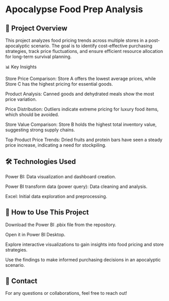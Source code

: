 # Apocalypse Food Prep Analysis

## 📌 Project Overview

This project analyzes food pricing trends across multiple stores in a post-apocalyptic scenario. The goal is to identify cost-effective purchasing strategies, track price fluctuations, and ensure efficient resource allocation for long-term survival planning.

📊 Key Insights

Store Price Comparison: Store A offers the lowest average prices, while Store C has the highest pricing for essential goods.

Product Analysis: Canned goods and dehydrated meals show the most price variation.

Price Distribution: Outliers indicate extreme pricing for luxury food items, which should be avoided.

Store Value Comparison: Store B holds the highest total inventory value, suggesting strong supply chains.

Top Product Price Trends: Dried fruits and protein bars have seen a steady price increase, indicating a need for stockpiling.

## 🛠 Technologies Used

Power BI: Data visualization and dashboard creation.

Power BI transform data (power query): Data cleaning and analysis.

Excel: Initial data exploration and preprocessing.

## 📖 How to Use This Project

Download the Power BI .pbix file from the repository.

Open it in Power BI Desktop.

Explore interactive visualizations to gain insights into food pricing and store strategies.

Use the findings to make informed purchasing decisions in an apocalyptic scenario.

## 📩 Contact

For any questions or collaborations, feel free to reach out!
